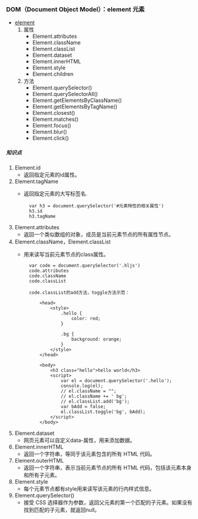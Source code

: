 ### DOM（Document Object Model）：element 元素 ###
- [element](https://wangdoc.com/javascript/dom/element.html)
	1. 属性
		- Element.attributes
		- Element.className
		- Element.classList
		- Element.dataset
		- Element.innerHTML
		- Element.style
		- Element.children
	2. 方法
		- Element.querySelector()
		- Element.querySelectorAll()
		- Element.getElementsByClassName()
		- Element.getElementsByTagName()
		- Element.closest()
		- Element.matches()
		- Element.focus()
		- Element.blur()
		- Element.click()

##### 知识点
1. Element.id
	- 返回指定元素的id属性。
2. Element.tagName
	- 返回指定元素的大写标签名.

			var h3 = document.querySelector('#元素特性的相关属性')
			h3.id
			h3.tagName

3. Element.attributes
	- 返回一个类似数组的对象，成员是当前元素节点的所有属性节点。
4. Element.className，Element.classList
	- 用来读写当前元素节点的class属性。

			var code = document.querySelector('.hljs')
			code.attributes
			code.className
			code.classList

			code.classList的add方法，toggle方法示范：
			
				<head>
				    <style>
				        .hello {
				            color: red;
				        }
				
				        .bg {
				            background: orange;
				        }
				    </style>
				</head>
				
				<body>
				    <h3 class="hello">hello world</h3>
				    <script>
				        var el = document.querySelector('.hello');
				        console.log(el);
				        // el.className = "";
				        // el.className += ' bg';
				        // el.classList.add('bg');
				        var bAdd = false;
				        el.classList.toggle('bg', bAdd);
				    </script>
				</body>
5. Element.dataset
	- 网页元素可以自定义data-属性，用来添加数据。
6. Element.innerHTML
	- 返回一个字符串，等同于该元素包含的所有 HTML 代码。
7. Element.outerHTML
	- 返回一个字符串，表示当前元素节点的所有 HTML 代码，包括该元素本身和所有子元素。
8. Element.style
	- 每个元素节点都有style用来读写该元素的行内样式信息。
9. Element.querySelector() 
	- 接受 CSS 选择器作为参数，返回父元素的第一个匹配的子元素。如果没有找到匹配的子元素，就返回null。




